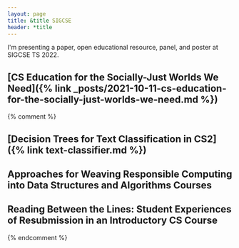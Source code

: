 ```yaml
---
layout: page
title: &title SIGCSE
header: *title
---
```


I'm presenting a paper, open educational resource, panel, and poster at SIGCSE TS 2022.

## [CS Education for the Socially-Just Worlds We Need]({% link _posts/2021-10-11-cs-education-for-the-socially-just-worlds-we-need.md %})

{% comment %}

## [Decision Trees for Text Classification in CS2]({% link text-classifier.md %})

## Approaches for Weaving Responsible Computing into Data Structures and Algorithms Courses

## Reading Between the Lines: Student Experiences of Resubmission in an Introductory CS Course

{% endcomment %}
